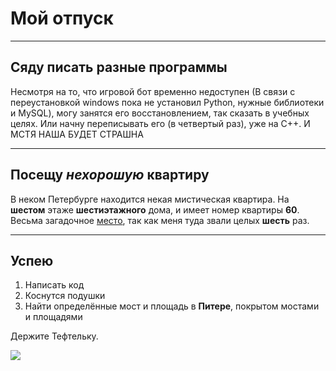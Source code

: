 # Мой отпуск

---
## Сяду писать **разные программы**

Несмотря на то, что игровой бот временно недоступен (В связи с переустановкой windows пока не установил Python, нужные библиотеки и MySQL), могу занятся его восстановлением, так сказать в учебных целях. Или начну переписывать его (в четвертый раз), уже на C++.
И МСТЯ НАША БУДЕТ СТРАШНА

---
## Посещу **_нехорошую_ квартиру**

В неком Петербурге находится некая мистическая квартира. На **шестом** этаже **шестиэтажного** дома, и имеет номер квартиры **60**. Весьма загадочное [место](https://yandex.ru/maps/-/CCUJZIcN1A), так как меня туда звали целых **шесть** раз. 

---
## Успею 
1. Написать код
2. Коснутся подушки
3. Найти определённые мост и площадь в **__Питере__**, покрытом мостами и площадями

Держите Тефтельку.
 
![](teftel.jpg)